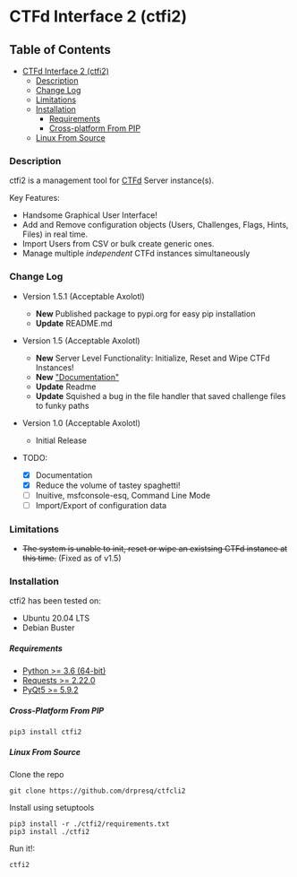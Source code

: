# CTFd Interface 2 (ctfi2)
## Table of Contents
- [CTFd Interface 2 (ctfi2)](#CTFd-Interface-2-ctfi2)
    - [Description](#description)
    - [Change Log](#change-log)
    - [Limitations](#limitations)
    - [Installation](#installation)
        - [Requirements](#requirements)
        - [Cross-platform From PIP](#cross-platform-from-pip)
	- [Linux From Source](#linux-from-source)

### Description
ctfi2 is a management tool for [CTFd](https://github.com/CTFd/CTFd) Server instance(s).

Key Features:
* Handsome Graphical User Interface!
* Add and Remove configuration objects (Users, Challenges, Flags, Hints, Files) in real time.
* Import Users from CSV or bulk create generic ones.
* Manage multiple _independent_ CTFd instances simultaneously

### Change Log
- Version 1.5.1 (Acceptable Axolotl)
    - **New** Published package to pypi.org for easy pip installation
    - **Update** README.md

- Version 1.5 (Acceptable Axolotl)
    - **New** Server Level Functionality: Initialize, Reset and Wipe CTFd Instances!
    - **New** ["Documentation"](docs/main.md)
    - **Update** Readme
    - **Update** Squished a bug in the file handler that saved challenge files to funky paths
    
- Version 1.0 (Acceptable Axolotl)
    - Initial Release

- TODO:
    - [X] Documentation
    - [X] Reduce the volume of tastey spaghetti!
    - [ ] Inuitive, msfconsole-esq, Command Line Mode
    - [ ] Import/Export of configuration data

### Limitations
* ~~The system is unable to init, reset or wipe an existsing CTFd instance at this time.~~ (Fixed as of v1.5)

### Installation
ctfi2 has been tested on:
* Ubuntu 20.04 LTS
* Debian Buster

##### Requirements
* [Python >= 3.6 (64-bit)](https://www.python.org/downloads/release/python-360/)
* [Requests >= 2.22.0](https://requests.readthedocs.io/en/master/)
* [PyQt5 >= 5.9.2](https://pypi.org/project/PyQt5/)

##### Cross-Platform From PIP

```
pip3 install ctfi2
```

##### Linux From Source
Clone the repo 
```  
git clone https://github.com/drpresq/ctfcli2
```
Install using setuptools
```
pip3 install -r ./ctfi2/requirements.txt 
pip3 install ./ctfi2
```

Run it!:
```
ctfi2
```


